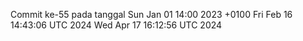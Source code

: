 Commit ke-55 pada tanggal Sun Jan 01 14:00 2023 +0100
Fri Feb 16 14:43:06 UTC 2024
Wed Apr 17 16:12:56 UTC 2024
